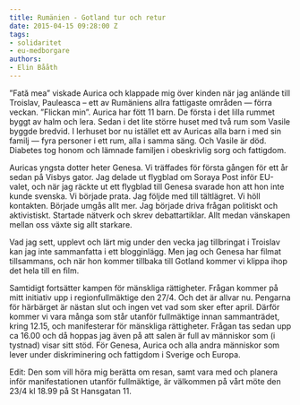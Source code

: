 ```yaml
---
title: Rumänien - Gotland tur och retur
date: 2015-04-15 09:28:00 Z
tags:
- solidaritet
- eu-medborgare
authors:
- Elin Bååth
---
```


”Fată mea” viskade Aurica och klappade mig över kinden när jag anlände till Troislav, Pauleasca – ett av Rumäniens allra fattigaste områden — förra veckan. ”Flickan min”. Aurica har fött 11 barn. De första i det lilla rummet byggt av halm och lera. Sedan i det lite större huset med två rum som Vasile byggde bredvid. I lerhuset bor nu istället ett av Auricas alla barn i med sin familj — fyra personer i ett rum, alla i samma säng. Och Vasile är död. Diabetes tog honom och lämnade familjen i obeskrivlig sorg och fattigdom.

Auricas yngsta dotter heter Genesa. Vi träffades för första gången för ett år sedan på Visbys gator. Jag delade ut flygblad om Soraya Post inför EU-valet, och när jag räckte ut ett flygblad till Genesa svarade hon att hon inte kunde svenska. Vi började prata. Jag följde med till tältlägret. Vi höll kontakten. Började umgås allt mer. Jag började driva frågan politiskt och aktivistiskt. Startade nätverk och skrev debattartiklar. Allt medan vänskapen mellan oss växte sig allt starkare.

Vad jag sett, upplevt och lärt mig under den vecka jag tillbringat i Troislav kan jag inte sammanfatta i ett blogginlägg. Men jag och Genesa har filmat tillsammans, och när hon kommer tillbaka till Gotland kommer vi klippa ihop det hela till en film.

Samtidigt fortsätter kampen för mänskliga rättigheter. Frågan kommer på mitt initiativ upp i regionfullmäktige den 27/4. Och det är allvar nu. Pengarna för härbärget är nästan slut och ingen vet vad som sker efter april. Därför kommer vi vara många som står utanför fullmäktige innan sammanträdet, kring 12.15, och manifesterar för mänskliga rättigheter. Frågan tas sedan upp ca 16.00 och då hoppas jag även på att salen är full av människor som (i tystnad) visar sitt stöd. För Genesa, Aurica och alla andra människor som lever under diskriminering och fattigdom i Sverige och Europa.

Edit: Den som vill höra mig berätta om resan, samt vara med och planera inför manifestationen utanför fullmäktige, är välkommen på vårt möte den 23/4 kl 18.99 på St Hansgatan 11.